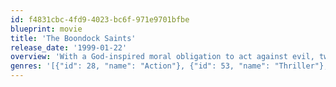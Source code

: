 ```yaml
---
id: f4831cbc-4fd9-4023-bc6f-971e9701bfbe
blueprint: movie
title: 'The Boondock Saints'
release_date: '1999-01-22'
overview: 'With a God-inspired moral obligation to act against evil, twin brothers Conner and Murphy set out to rid Boston of criminals. However, rather than working within the system, these Irish Americans decide to take swift retribution into their own hands.'
genres: '[{"id": 28, "name": "Action"}, {"id": 53, "name": "Thriller"}, {"id": 80, "name": "Crime"}]'
---
```

